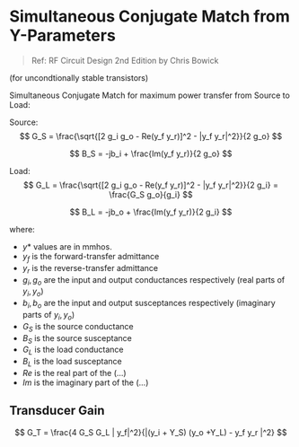 # Simultaneous Conjugate Match from Y-Parameters

> Ref: RF Circuit Design 2nd Edition by Chris Bowick

(for uncondtionally stable transistors)

Simultaneous Conjugate Match for maximum power transfer from Source to Load:

Source:
$$
G_S = \frac{\sqrt{[2 g_i g_o - Re(y_f y_r)]^2 - |y_f y_r|^2}}{2 g_o}
$$

$$
B_S = -jb_i + \frac{Im(y_f y_r)}{2 g_o}
$$

Load:
$$
G_L = \frac{\sqrt{[2 g_i g_o - Re(y_f y_r)]^2 - |y_f y_r|^2}}{2 g_i} = \frac{G_S g_o}{g_i}
$$

$$
B_L = -jb_o + \frac{Im(y_f y_r)}{2 g_i}
$$

where:
* $y*$ values are in mmhos.
* $y_f$ is the forward-transfer admittance
* $y_r$ is the reverse-transfer admittance
* $g_i, g_o$ are the input and output conductances respectively (real parts of $y_i, y_o$)
* $b_i, b_o$ are the input and output susceptances respectively (imaginary parts of $y_i, y_o$)
* $G_S$ is the source conductance
* $B_S$ is the source susceptance
* $G_L$ is the load conductance
* $B_L$ is the load susceptance
* $Re$ is the real part of the $(...)$
* $Im$ is the imaginary part of the $(...)$

## Transducer Gain

$$
G_T = \frac{4 G_S G_L | y_f|^2}{|(y_i + Y_S) (y_o +Y_L) - y_f y_r |^2}
$$